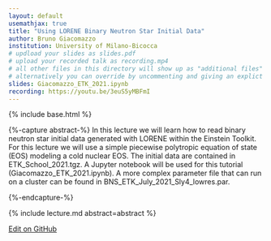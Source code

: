 ```yaml
---
layout: default
usemathjax: true
title: "Using LORENE Binary Neutron Star Initial Data"
author: Bruno Giacomazzo
institution: University of Milano-Bicocca
# updload your slides as slides.pdf
# upload your recorded talk as recording.mp4
# all other files in this directory will show up as "additional files"
# alternatively you can override by uncommenting and giving an explict URL:
slides: Giacomazzo_ETK_2021.ipynb
recording: https://youtu.be/3euS5yMBFmI
---
```

{% include base.html %}

{%-capture abstract-%}
In this lecture we will learn how to read binary neutron star initial data generated with LORENE within the Einstein Toolkit. For this lecture we will use a simple piecewise polytropic equation of state (EOS) modeling a cold nuclear EOS. The initial data are contained in ETK_School_2021.tgz. A Jupyter notebook will be used for this tutorial (Giacomazzo_ETK_2021.ipynb). A more complex parameter file that can run on a cluster can be found in BNS_ETK_July_2021_Sly4_lowres.par.

{%-endcapture-%}

<div class="col-xs-12" markdown="1">
{% include lecture.md abstract=abstract %}

[Edit on GitHub](https://github.com/EinsteinToolkit/et2021uiuc/edit/master/{{page.path}})
</div>
